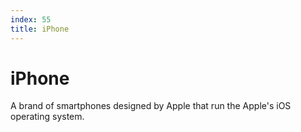 ```yaml
---
index: 55
title: iPhone
---
```

# iPhone

A brand of smartphones designed by Apple that run the Apple's iOS operating system.